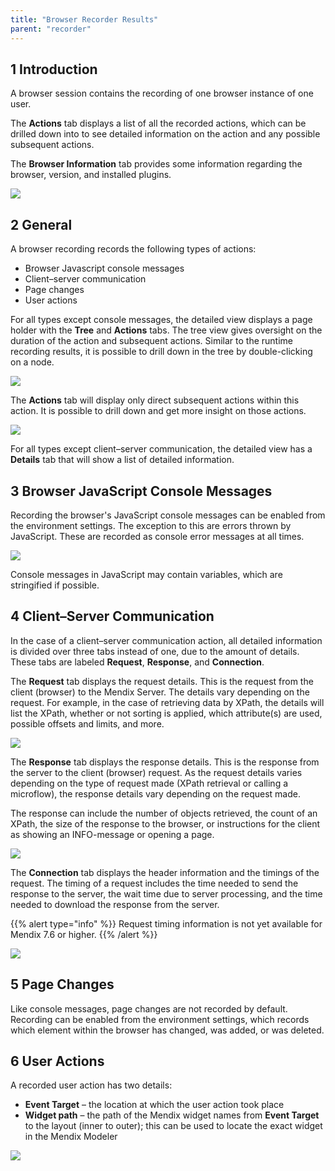 ```yaml
---
title: "Browser Recorder Results"
parent: "recorder"
---
```


## 1 Introduction

A browser session contains the recording of one browser instance of one user.

The **Actions** tab displays a list of all the recorded actions, which can be drilled down into to see detailed information on the action and any possible subsequent actions.

The **Browser Information** tab provides some information regarding the browser, version, and installed plugins.

![](attachments/Performance_browser_recording.png)

## 2 General

A browser recording records the following types of actions:

* Browser Javascript console messages
* Client–server communication
* Page changes
* User actions

For all types except console messages, the detailed view displays a page holder with the **Tree** and **Actions** tabs. The tree view gives oversight on the duration of the action and subsequent actions. Similar to the runtime recording results, it is possible to drill down in the tree by double-clicking on a node.

![](attachments/Performance_browser_recording_ActionsTree.png)

The **Actions** tab will display only direct subsequent actions within this action. It is possible to drill down and get more insight on those actions.

![](attachments/Performance_browser_recording_ActionsActions.png)

For all types except client–server communication, the detailed view has a **Details** tab that will show a list of detailed information.

## 3 Browser JavaScript Console Messages

Recording the browser's JavaScript console messages can be enabled from the environment settings. The exception to this are errors thrown by JavaScript. These are recorded as console error messages at all times.

![](attachments/Performance_browser_recording_ConsoleMessage.png)

Console messages in JavaScript may contain variables, which are stringified if possible. 

## 4 Client–Server Communication

In the case of a client–server communication action, all detailed information is divided over three tabs instead of one, due to the amount of details. These tabs are labeled **Request**, **Response**, and **Connection**.

The **Request** tab displays the request details. This is the request from the client (browser) to the Mendix Server. The details vary depending on the request. For example, in the case of retrieving data by XPath, the details will list the XPath, whether or not sorting is applied, which attribute(s) are used, possible offsets and limits, and more.

![](attachments/Performance_browser_recording_ActionsRequest.png)

The **Response** tab displays the response details. This is the response from the server to the client (browser) request. As the request details varies depending on the type of request made (XPath retrieval or calling a microflow), the response details vary depending on the request made.

The response can include the number of objects retrieved, the count of an XPath, the size of the response to the browser, or instructions for the client as showing an INFO-message or opening a page.

![](attachments/Performance_browser_recording_ActionsResponse.png)

The **Connection** tab displays the header information and the timings of the request. The timing of a request includes the time needed to send the response to the server, the wait time due to server processing, and the time needed to download the response from the server. 

{{% alert type="info" %}}
Request timing information is not yet available for Mendix 7.6 or higher.
{{% /alert %}}

![](attachments/Performance_browser_recording_ActionsConnection.png)

## 5 Page Changes

Like console messages, page changes are not recorded by default. Recording can be enabled from the environment settings, which records which element within the browser has changed, was added, or was deleted.

## 6 User Actions

A recorded user action has two details:

* **Event Target** – the location at which the user action took place
* **Widget path** – the path of the Mendix widget names from **Event Target** to the layout (inner to outer); this can be used to locate the exact widget in the Mendix Modeler

![](attachments/Performance_browser_recording_UserAction.png)

